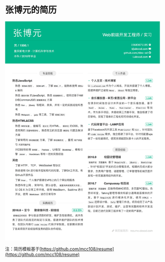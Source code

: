 # 张博元的简历

![](./resume.png)

注：简历模板基于[https://github.com/mcc108/resume](https://github.com/mcc108/resume)

